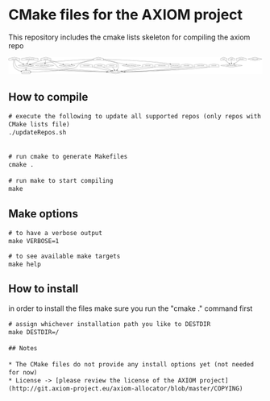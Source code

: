   CMake files for the AXIOM project
========================================

This repository includes the cmake lists skeleton for compiling the axiom repo

![Alt Axiom software Architecture map ](architecture.png?raw=true "Architecture map")


## How to compile

```
# execute the following to update all supported repos (only repos with CMake lists file)
./updateRepos.sh


# run cmake to generate Makefiles
cmake .

# run make to start compiling
make
```

## Make options

```
# to have a verbose output
make VERBOSE=1
```
```
# to see available make targets
make help
```

## How to install

in order to install the files make sure you run the "cmake ." command first

```
# assign whichever installation path you like to DESTDIR
make DESTDIR=/

## Notes

* The CMake files do not provide any install options yet (not needed for now)
* License -> [please review the license of the AXIOM project](http://git.axiom-project.eu/axiom-allocator/blob/master/COPYING)

